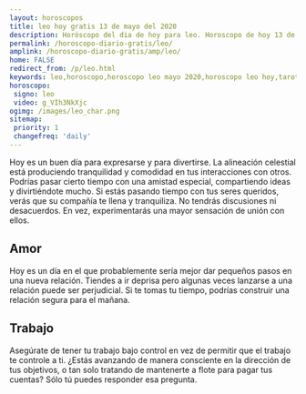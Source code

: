 ```yaml
---
layout: horoscopos
title: leo hoy gratis 13 de mayo del 2020 
description: Horóscopo del dia de hoy para leo. Horoscopo de hoy 13 de mayo del 2020. Las predicciones de amor, trabajo, vida personal gratis.
permalink: /horoscopo-diario-gratis/leo/
amplink: /horoscopo-diario-gratis/amp/leo/
home: FALSE
redirect_from: /p/leo.html
keywords: leo,horoscopo,horoscopo leo mayo 2020,horoscopo leo hoy,tarot leo mayo 2020,horoscopo leo,tarot leo hoy,horoscopo de hoy,horoscopo diario,tarot del amor,horoscopo de hoy leo,horoscopo diario del tarot, Horoscopo de hoy leo 13 de mayo del 2020,horóscopo del día,signos zodiacales 2020, el horoscopo de hoy
horoscopo:
 signo: leo
 video: g_VIh3NkXjc
ogimg: /images/leo_char.png
sitemap:
 priority: 1
 changefreq: 'daily'
---
```



Hoy es un buen día para expresarse y para divertirse. La alineación celestial está produciendo tranquilidad y comodidad en tus interacciones con otros. Podrías pasar cierto tiempo con una amistad especial, compartiendo ideas y divirtiéndote mucho. Si estás pasando tiempo con tus seres queridos, verás que su compañía te llena y tranquiliza. No tendrás discusiones ni desacuerdos. En vez, experimentarás una mayor sensación de unión con ellos.

## Amor

Hoy es un día en el que probablemente sería mejor dar pequeños pasos en una nueva relación. Tiendes a ir deprisa pero algunas veces lanzarse a una relación puede ser perjudicial. Si te tomas tu tiempo, podrías construir una relación segura para el mañana.

## Trabajo

Asegúrate de tener tu trabajo bajo control en vez de permitir que el trabajo te controle a ti. ¿Estás avanzando de manera consciente en la dirección de tus objetivos, o tan solo tratando de mantenerte a flote para pagar tus cuentas? Sólo tú puedes responder esa pregunta.
